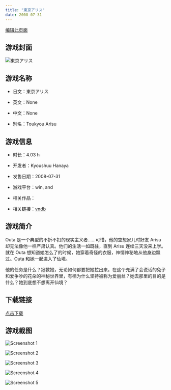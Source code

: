 ```yaml
---
title: "東京アリス"
date: 2008-07-31
---
```

[编辑此页面](https://github.com/ACG-3/ADV3-source/blob/main/source/_posts/games/%E6%9D%B1%E4%BA%AC%E3%82%A2%E3%83%AA%E3%82%B9.md)

## 游戏封面

![東京アリス](https%3A//pan.timero.xyz/onedrive/img_lib_001/%E6%9D%B1%E4%BA%AC%E3%82%A2%E3%83%AA%E3%82%B9_cover.avif)


## 游戏名称

- 日文：東京アリス
- 英文：None
- 中文：None

- 别名：Toukyou Arisu


## 游戏信息

- 时长：4.03 h
- 开发者：Kyoushuu Hanaya
- 发售日期：2008-07-31
- 游戏平台：win, and
- 相关作品：

- 相关链接：[vndb](https://vndb.org/v3684)


## 游戏简介

Outa 是一个典型的不折不扣的现实主义者......可惜，他的空想家儿时好友 Arisu 却无法像他一样严肃认真。他们的生活一如既往，直到 Arisu 连续三天没来上学。就在 Outa 想知道她怎么了的时候，她穿着奇怪的衣服，神情神秘地从他身边飘过。Outa 和她一起进入了仙境。

他的任务是什么？拯救她，无论如何都要把她拉出来。在这个充满了会说话的兔子和爱争吵的花朵的神秘世界里，有栖为什么坚持被称为爱丽丝？她去那里的目的是什么？她到底想不想离开仙境？


## 下载链接

[点击下载](https://pan.timero.xyz/onedrive/adv_lib_001/%E6%9D%B1%E4%BA%AC%E3%82%A2%E3%83%AA%E3%82%B9)


## 游戏截图


![Screenshot 1](https%3A//pan.timero.xyz/onedrive/img_lib_001/%E6%9D%B1%E4%BA%AC%E3%82%A2%E3%83%AA%E3%82%B9_Screenshot_1.avif)

![Screenshot 2](https%3A//pan.timero.xyz/onedrive/img_lib_001/%E6%9D%B1%E4%BA%AC%E3%82%A2%E3%83%AA%E3%82%B9_Screenshot_2.avif)

![Screenshot 3](https%3A//pan.timero.xyz/onedrive/img_lib_001/%E6%9D%B1%E4%BA%AC%E3%82%A2%E3%83%AA%E3%82%B9_Screenshot_3.avif)

![Screenshot 4](https%3A//pan.timero.xyz/onedrive/img_lib_001/%E6%9D%B1%E4%BA%AC%E3%82%A2%E3%83%AA%E3%82%B9_Screenshot_4.avif)

![Screenshot 5](https%3A//pan.timero.xyz/onedrive/img_lib_001/%E6%9D%B1%E4%BA%AC%E3%82%A2%E3%83%AA%E3%82%B9_Screenshot_5.avif)

